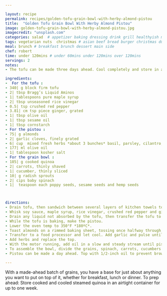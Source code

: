 ```yaml
---

layout: recipe
permalink: recipes/golden-tofu-grain-bowl-with-herby-almond-pistou
title:  "Golden Tofu Grain Bowl With Herby Almond Pistou"
image: golden-tofu-grain-bowl-with-herby-almond-pistou.jpg
imagecredit: "unsplash.com" 
categories: salad  # appetizer baking dressing drink grill healthyish marinade oven pickling quick raw salad sandwich sauce snack soup
tags: vegetarian nuts  christmas # asian beef bread burger christmas duck french fruit indian italian mexican nuts pasta pork poultry rice seafood thanksgiving vegetarian
meal: brunch # breakfast brunch dessert main side
chef: robert 
time: under 120mins # under 60mins under 120mins over 120mins
servings: 2 
notes: 
- The tofu can be made three days ahead. Cool completely and store in an airtight container in the fridge.

ingredients:
-  For the tofu :
- 340| g block firm tofu
- 2| tbsp Bragg’s Liquid Aminos
- 1| tablespoons pure maple syrup
- 2| tbsp unseasoned rice vinegar
- 0.5| tsp crushed red pepper
- 3.81| cm tsp piece ginger, grated
- 1| tbsp olive oil
- 1| tbsp sesame oil
- 1| tbsp cornstarch
- For the pistou :
- 75| g almonds
- 2| garlic cloves, finely grated
- 6| cup  mixed fresh herbs *about 3 bunches* basil, parsley, cilantro, mint
- 177| ml olive oil
- 1| tablespoon kosher salt
- For the grain bowl :
- 185| g cooked quinoa
- 2| carrots, thinly shaved
- 1| cucumber, thinly sliced
- 10| g radish sprouts
- 2| cips baby spinach
- 1|  teaspoon each poppy seeds, sesame seeds and hemp seeds



directions:
- Drain tofu, then sandwich between several layers of kitchen towels to remove excess liquid; allow to sit for 10–20 minutes. Cut into 32 small cubes.
- Whisk soy sauce, maple syrup, rice vinegar, crushed red pepper and ginger in a small bowl. Add the tofu and toss to coat. Then, sprinkle with cornstarch and toss to coat evenly.
- Drain any liquid not absorbed by the tofu, then transfer the tofu to a parchment-lined baking sheet. Bake in a 375°F (190ºC) oven for 20–30 minutes, shaking the pan halfway through, until golden brown, crispy and fragrant.
- While the tofu is baking, make the pistou.
- Lower the oven temp to 350°F *180ºC*.
- Toast almonds on a rimmed baking sheet, tossing once halfway through, until golden and fragrant, 5–7 minutes.
- Transfer to a food processor and let cool. Add garlic and pulse until finely ground, about 1 minute.
- Add herbs and replace the top.
- With the motor running, add oil in a slow and steady stream until pistou is mostly smooth, with just a few flecks of green, about 1 minute. Season to taste with salt.
- To assemble the bowl, divide the grains, spinach, carrots, cucumbers and sprouts between two bowls. Divide the tofu between bowls, and top with a dollop of pesto. Sprinkle with mixed seeds and enjoy.
- Pistou can be made a day ahead. Top with 1/2-inch oil to prevent browning. Cover with plastic wrap, pressing directly onto surface, and chill.

--- 
```


With a made-ahead batch of grains, you have a base for just about anything you want to put on top of it, whether for breakfast, lunch or dinner. To prep ahead: Store cooked and cooled steamed quinoa in an airtight container for up to one week.